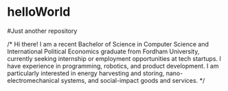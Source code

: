 # helloWorld
#Just another repository

/*
Hi there! I am a recent Bachelor of Science in Computer Science and International Political Economics graduate from Fordham University, currently seeking internship or employment opportunities at tech startups. I have experience in programming, robotics, and product development. I am particularly interested in energy harvesting and storing, nano-electromechanical systems, and social-impact goods and services. 
*/
